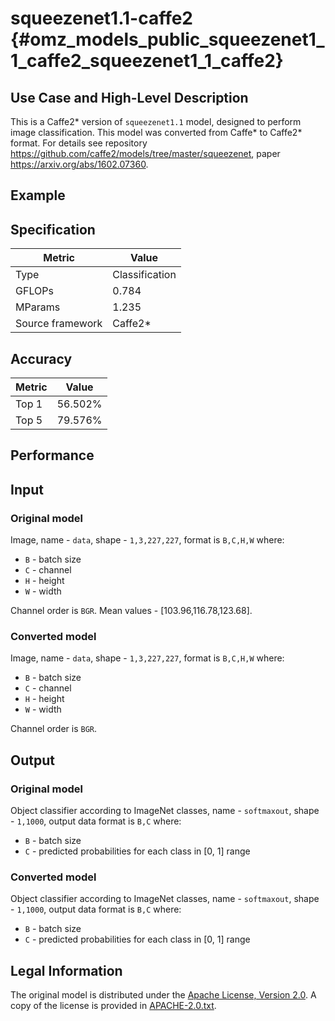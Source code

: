 # squeezenet1.1-caffe2 {#omz_models_public_squeezenet1_1_caffe2_squeezenet1_1_caffe2}

## Use Case and High-Level Description

This is a Caffe2\* version of `squeezenet1.1` model, designed to perform image classification.
This model was converted from Caffe\* to Caffe2\* format.
For details see repository <https://github.com/caffe2/models/tree/master/squeezenet>,
paper <https://arxiv.org/abs/1602.07360>.

## Example

## Specification

| Metric            | Value         |
|-------------------|---------------|
| Type              | Classification|
| GFLOPs            | 0.784         |
| MParams           | 1.235         |
| Source framework  | Caffe2\*      |

## Accuracy

| Metric | Value |
| ------ | ----- |
| Top 1  | 56.502%|
| Top 5  | 79.576%|

## Performance

## Input

### Original model

Image, name - `data`, shape - `1,3,227,227`, format is `B,C,H,W` where:

- `B` - batch size
- `C` - channel
- `H` - height
- `W` - width

Channel order is `BGR`.
Mean values - [103.96,116.78,123.68].

### Converted model

Image, name - `data`, shape - `1,3,227,227`, format is `B,C,H,W` where:

- `B` - batch size
- `C` - channel
- `H` - height
- `W` - width

Channel order is `BGR`.

## Output

### Original model

Object classifier according to ImageNet classes, name - `softmaxout`, shape - `1,1000`, output data format is `B,C` where:

- `B` - batch size
- `C` - predicted probabilities for each class in  [0, 1] range

### Converted model

Object classifier according to ImageNet classes, name - `softmaxout`, shape - `1,1000`, output data format is `B,C` where:

- `B` - batch size
- `C` - predicted probabilities for each class in  [0, 1] range

## Legal Information

The original model is distributed under the
[Apache License, Version 2.0](https://raw.githubusercontent.com/caffe2/models/master/LICENSE).
A copy of the license is provided in [APACHE-2.0.txt](../licenses/APACHE-2.0.txt).
